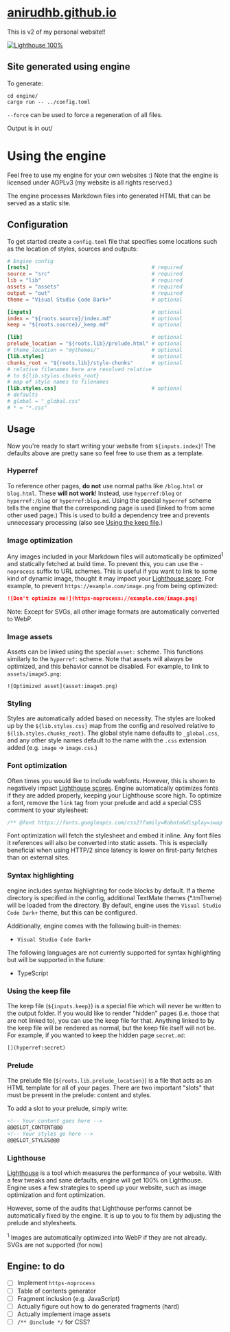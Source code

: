 # [anirudhb.github.io](https://anirudhb.github.io)

This is v2 of my personal website!!

[![Lighthouse 100%](https://img.shields.io/badge/lighthouse-100%25-brightgreen)](https://developers.google.com/speed/pagespeed/insights/?url=https%3A%2F%2Fanirudhb.github.io)

## Site generated using engine

To generate:

```
cd engine/
cargo run -- ../config.toml
```

`--force` can be used to force a regeneration of all files.

Output is in out/

# Using the engine

Feel free to use my engine for your own websites :)
Note that the engine is licensed under AGPLv3 (my website is all rights reserved.)

The engine processes Markdown files into generated HTML that can be served as a static site.

## Configuration

To get started create a `config.toml` file that specifies some locations such as the location of styles, sources and outputs:

```toml
# Engine config
[roots]                                        # required
source = "src"                                 # required
lib = "lib"                                    # required
assets = "assets"                              # required
output = "out"                                 # required
theme = "Visual Studio Code Dark+"             # optional

[inputs]                                       # optional
index = "${roots.source}/index.md"             # optional
keep = "${roots.source}/_keep.md"              # optional

[lib]                                          # optional
prelude_location = "${roots.lib}/prelude.html" # optional
# theme_location = "mythemes/"                 # optional
[lib.styles]                                   # optional
chunks_root = "${roots.lib}/style-chunks"      # optional
# relative filenames here are resolved relative
# to ${lib.styles.chunks_root}
# map of style names to filenames
[lib.styles.css]                               # optional
# defaults
# global = "_global.css"
# * = "*.css"
```

## Usage

Now you're ready to start writing your website from `${inputs.index}`!
The defaults above are pretty sane so feel free to use them as a template.

### Hyperref

To reference other pages, **do not** use normal paths like `/blog.html` or `blog.html`.
These **will not work**!
Instead, use `hyperref:blog` or `hyperref:/blog` or `hyperref:blog.md`.
Using the special `hyperref` scheme tells the engine that the corresponding page is used (linked to from some other used page.)
This is used to build a dependency tree and prevents unnecessary processing (also see [Using the keep file](#using-the-keep-file).)

### Image optimization

Any images included in your Markdown files will automatically be optimized<sup>1</sup> and statically fetched at build time.
To prevent this, you can use the `-noprocess` suffix to URL schemes.
This is useful if you want to link to some kind of dynamic image, thought it may impact your [Lighthouse score](#lighthouse).
For example, to prevent `https://example.com/image.png` from being optimized:

```markdown
![Don't optimize me!](https-noprocess://example.com/image.png)
```

Note: Except for SVGs, all other image formats are automatically converted to WebP.

### Image assets

Assets can be linked using the special `asset:` scheme.
This functions similarly to the `hyperref:` scheme.
Note that assets will always be optimized, and this behavior cannot be disabled.
For example, to link to `assets/image5.png`:

```
![Optimized asset](asset:image5.png)
```

### Styling

Styles are automatically added based on necessity.
The styles are looked up by the `${lib.styles.css}` map from the config and resolved relative to `${lib.styles.chunks_root}`.
The global style name defaults to `_global.css`, and any other style names default to the name with the `.css` extension added (e.g. `image` -> `image.css`.)

### Font optimization

Often times you would like to include webfonts.
However, this is shown to negatively impact [Lighthouse scores](#lighthouse). Engine automatically optimizes fonts if they are added properly, keeping your Lighthouse score high.
To optimize a font, remove the `link` tag from your prelude and add a special CSS comment to your stylesheet:

```css
/** @font https://fonts.googleapis.com/css2?family=Roboto&display=swap */
```

Font optimization will fetch the stylesheet and embed it inline. Any font files it references will also be converted into static assets.
This is especially beneficial when using HTTP/2 since latency is lower on first-party fetches than on external sites.

### Syntax highlighting

engine includes syntax highlighting for code blocks by default.
If a theme directory is specified in the config, additional TextMate themes (\*.tmTheme) will be loaded from the directory.
By default, engine uses the `Visual Studio Code Dark+` theme, but this can be configured.

Additionally, engine comes with the following built-in themes:

- `Visual Studio Code Dark+`

The following languages are not currently supported for syntax highlighting but will be supported in the future:

- TypeScript

### Using the keep file

The keep file (`${inputs.keep}`) is a special file which will never be written to the output folder.
If you would like to render "hidden" pages (i.e. those that are not linked to), you can use the keep file for that.
Anything linked to by the keep file will be rendered as normal, but the keep file itself will not be.
For example, if you wanted to keep the hidden page `secret.md`:

```markdown
[](hyperref:secret)
```

### Prelude

The prelude file (`${roots.lib.prelude_location}`) is a file that acts as an HTML template for all of your pages.
There are two important "slots" that must be present in the prelude: content and styles.

To add a slot to your prelude, simply write:

```html
<!-- Your content goes here -->
@@@SLOT_CONTENT@@@
<!-- Your styles go here -->
@@@SLOT_STYLES@@@
```

### Lighthouse

[Lighthouse](https://developers.google.com/web/tools/lighthouse) is a tool which measures the performance of your website.
With a few tweaks and sane defaults, engine will get 100% on Lighthouse.
Engine uses a few strategies to speed up your website, such as image optimization and font optimization.

However, some of the audits that Lighthouse performs cannot be automatically fixed by the engine.
It is up to you to fix them by adjusting the prelude and stylesheets.

<sup>1</sup> Images are automatically optimized into WebP if they are not already. SVGs are not supported (for now)

## Engine: to do

- [ ] Implement `https-noprocess`
- [ ] Table of contents generator
- [ ] Fragment inclusion (e.g. JavaScript)
- [ ] Actually figure out how to do generated fragments (hard)
- [ ] Actually implement image assets
- [ ] `/** @include */` for CSS?
